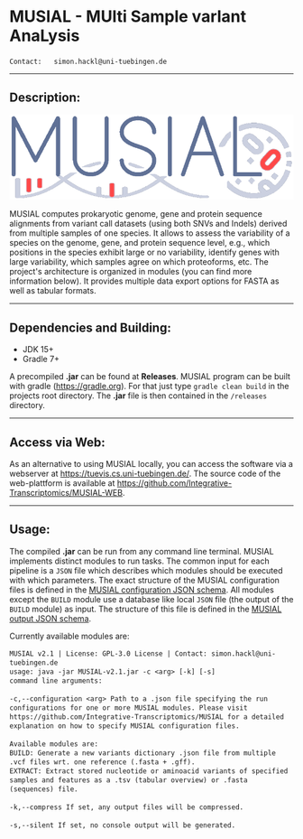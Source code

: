 # **MUSIAL - MUlti Sample varIant AnaLysis**

`Contact:   simon.hackl@uni-tuebingen.de`

---

## **Description**:

![MUSIAL Logo](media/logo_inverse.png)

MUSIAL computes prokaryotic genome, gene and protein sequence alignments from variant call datasets (using both SNVs and Indels) derived from multiple samples of one species. It allows to assess the variability of a species on the genome, gene, and protein sequence level, e.g., which positions in the species exhibit large or no variability, identify genes with large variability, which samples agree on which proteoforms, etc. The project's architecture is organized in modules (you can find more information below). It provides multiple data export options for FASTA as well as tabular formats.

---

## **Dependencies and Building**:

- JDK 15+
- Gradle 7+

A precompiled **.jar** can be found at **Releases**. MUSIAL program can be built with gradle (https://gradle.org). For that just type `gradle clean build` in the projects root directory. The **.jar** file is then contained in the `/releases` directory.

---

## **Access via Web**:

As an alternative to using MUSIAL locally, you can access the software via a webserver at https://tuevis.cs.uni-tuebingen.de/. The source code of the web-plattform is available at https://github.com/Integrative-Transcriptomics/MUSIAL-WEB.

---

## **Usage**:

The compiled **.jar** can be run from any command line terminal. MUSIAL implements distinct modules to run tasks. The common input for each pipeline is a `JSON` file which describes which modules should be executed with which parameters. The exact structure of the MUSIAL configuration files is defined in the [MUSIAL configuration JSON schema](https://github.com/Integrative-Transcriptomics/MUSIAL/blob/v2.1/MUSIAL_CONFIGURATION.schema.json). All modules except the `BUILD` module use a database like local `JSON` file (the output of the `BUILD` module) as input. The structure of this file is defined in the [MUSIAL output JSON schema](https://github.com/Integrative-Transcriptomics/MUSIAL/blob/v2.1/MUSIAL.schema.json).

Currently available modules are:

```
MUSIAL v2.1 | License: GPL-3.0 License | Contact: simon.hackl@uni-tuebingen.de
usage: java -jar MUSIAL-v2.1.jar -c <arg> [-k] [-s]
command line arguments:

-c,--configuration <arg> Path to a .json file specifying the run configurations for one or more MUSIAL modules. Please visit https://github.com/Integrative-Transcriptomics/MUSIAL for a detailed explanation on how to specify MUSIAL configuration files.

Available modules are:
BUILD: Generate a new variants dictionary .json file from multiple .vcf files wrt. one reference (.fasta + .gff).
EXTRACT: Extract stored nucleotide or aminoacid variants of specified samples and features as a .tsv (tabular overview) or .fasta (sequences) file.

-k,--compress If set, any output files will be compressed.

-s,--silent If set, no console output will be generated.
```
